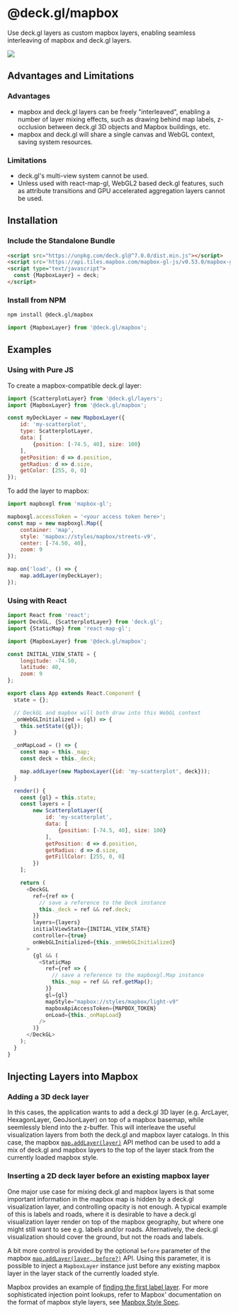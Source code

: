 # @deck.gl/mapbox

Use deck.gl layers as custom mapbox layers, enabling seamless interleaving of mapbox and deck.gl layers.

<img src="https://raw.github.com/uber-common/deck.gl-data/master/images/whats-new/mapbox-layers.jpg" />


## Advantages and Limitations

### Advantages

* mapbox and deck.gl layers can be freely "interleaved", enabling a number of layer mixing effects, such as drawing behind map labels, z-occlusion between deck.gl 3D objects and Mapbox buildings, etc.
* mapbox and deck.gl will share a single canvas and WebGL context, saving system resources.

### Limitations

* deck.gl's multi-view system cannot be used.
* Unless used with react-map-gl, WebGL2 based deck.gl features, such as attribute transitions and GPU accelerated aggregation layers cannot be used.

## Installation

### Include the Standalone Bundle

```html
<script src="https://unpkg.com/deck.gl@^7.0.0/dist.min.js"></script>
<script src='https://api.tiles.mapbox.com/mapbox-gl-js/v0.53.0/mapbox-gl.js'></script>
<script type="text/javascript">
  const {MapboxLayer} = deck;
</script>
```

### Install from NPM

```bash
npm install @deck.gl/mapbox
```

```js
import {MapboxLayer} from '@deck.gl/mapbox';
```


## Examples

### Using with Pure JS

To create a mapbox-compatible deck.gl layer:

```js
import {ScatterplotLayer} from '@deck.gl/layers';
import {MapboxLayer} from '@deck.gl/mapbox';

const myDeckLayer = new MapboxLayer({
    id: 'my-scatterplot',
    type: ScatterplotLayer,
    data: [
        {position: [-74.5, 40], size: 100}
    ],
    getPosition: d => d.position,
    getRadius: d => d.size,
    getColor: [255, 0, 0]
});
```

To add the layer to mapbox:

```js
import mapboxgl from 'mapbox-gl';

mapboxgl.accessToken = '<your access token here>';
const map = new mapboxgl.Map({
    container: 'map',
    style: 'mapbox://styles/mapbox/streets-v9',
    center: [-74.50, 40],
    zoom: 9
});

map.on('load', () => {
    map.addLayer(myDeckLayer);
});
```


### Using with React

```js
import React from 'react';
import DeckGL, {ScatterplotLayer} from 'deck.gl';
import {StaticMap} from 'react-map-gl';

import {MapboxLayer} from '@deck.gl/mapbox';

const INITIAL_VIEW_STATE = {
    longitude: -74.50,
    latitude: 40,
    zoom: 9
};

export class App extends React.Component {
  state = {};

  // DeckGL and mapbox will both draw into this WebGL context
  _onWebGLInitialized = (gl) => {
    this.setState({gl});
  }

  _onMapLoad = () => {
    const map = this._map;
    const deck = this._deck;

    map.addLayer(new MapboxLayer({id: 'my-scatterplot', deck}));
  }

  render() {
    const {gl} = this.state;
    const layers = [
        new ScatterplotLayer({
            id: 'my-scatterplot',
            data: [
                {position: [-74.5, 40], size: 100}
            ],
            getPosition: d => d.position,
            getRadius: d => d.size,
            getFillColor: [255, 0, 0]
        })
    ];

    return (
      <DeckGL
        ref={ref => {
          // save a reference to the Deck instance
          this._deck = ref && ref.deck;
        }}
        layers={layers}
        initialViewState={INITIAL_VIEW_STATE}
        controller={true}
        onWebGLInitialized={this._onWebGLInitialized}
      >
        {gl && (
          <StaticMap
            ref={ref => {
              // save a reference to the mapboxgl.Map instance
              this._map = ref && ref.getMap();
            }}
            gl={gl}
            mapStyle="mapbox://styles/mapbox/light-v9"
            mapboxApiAccessToken={MAPBOX_TOKEN}
            onLoad={this._onMapLoad}
          />
        )}
      </DeckGL>
    );
  }
}
```


## Injecting Layers into Mapbox


### Adding a 3D deck layer

In this cases, the application wants to add a deck.gl 3D layer (e.g. ArcLayer, HexagonLayer, GeoJsonLayer) on top of a mapbox basemap, while seemlessly blend into the z-buffer. This will interleave the useful visualization layers from both the deck.gl and mapbox layer catalogs. In this case, the mapbox [`map.addLayer(layer)`](https://www.mapbox.com/mapbox-gl-js/api/#map#addlayer) API method can be used to add a mix of deck.gl and mapbox layers to the top of the layer stack from the currently loaded mapbox style.


### Inserting a 2D deck layer before an existing mapbox layer

One major use case for mixing deck.gl and mapbox layers is that some important information in the mapbox map is hidden by a deck.gl visualization layer, and controlling opacity is not enough. A typical example of this is labels and roads, where it is desirable to have a deck.gl visualization layer render on top of the mapbox geography, but where one might still want to see e.g. labels and/or roads. Alternatively, the deck.gl visualization should cover the ground, but not the roads and labels.

A bit more control is provided by the optional `before` parameter of the mapbox [`map.addLayer(layer, before?)`](https://www.mapbox.com/mapbox-gl-js/api/#map#addlayer) API. Using this parameter, it is possible to inject a `MapboxLayer` instance just before any existing mapbox layer in the layer stack of the currently loaded style.

Mapbox provides an example of [finding the first label layer](https://www.mapbox.com/mapbox-gl-js/example/geojson-layer-in-stack/). For more sophisticated injection point lookups, refer to Mapbox' documentation on the format of mapbox style layers, see [Mapbox Style Spec](https://www.mapbox.com/mapbox-gl-js/style-spec/#layers).

